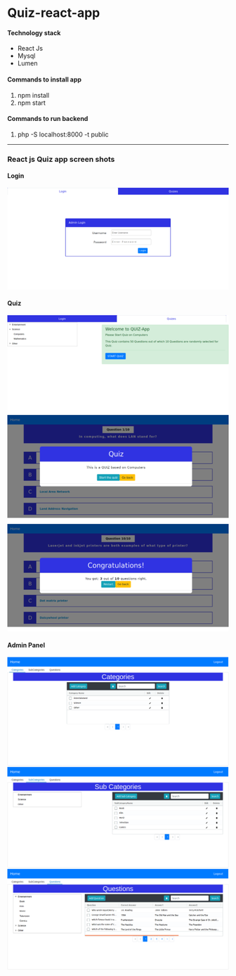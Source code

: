 # Quiz-react-app

<h4>Technology stack</h4>
<ul>
<li>React Js</li>
<li>Mysql</li>
<li>Lumen</li>
</ul>

<h4>Commands to install app</h4>
<ol>
<li>npm install</li>
<li>npm start</li>
</ol>

<h4>Commands to run backend</h4>
<ol>
<li>php -S localhost:8000 -t public</li>
</ol>
<hr>
<h3>React js Quiz app screen shots</h3>
<h4>Login</h4>
<img src="https://github.com/Rushi-kesh/Quiz-react-app/blob/master/screenshots/login.png"/>
<h4>Quiz</h4>
<img src="https://github.com/Rushi-kesh/Quiz-react-app/blob/master/screenshots/quiz.png"/>
<img src="https://github.com/Rushi-kesh/Quiz-react-app/blob/master/screenshots/quizstart.png"/>
<img src="https://github.com/Rushi-kesh/Quiz-react-app/blob/master/screenshots/quizend.png"/>
<h4>Admin Panel</h4>
<img src="https://github.com/Rushi-kesh/Quiz-react-app/blob/master/screenshots/categories.png"/>
<img src="https://github.com/Rushi-kesh/Quiz-react-app/blob/master/screenshots/subcategories.png"/>
<img src="https://github.com/Rushi-kesh/Quiz-react-app/blob/master/screenshots/questions.png"/>

